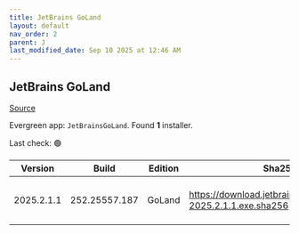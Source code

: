 ```yaml
---
title: JetBrains GoLand
layout: default
nav_order: 2
parent: J
last_modified_date: Sep 10 2025 at 12:46 AM
---
```


## JetBrains GoLand

[Source](https://www.jetbrains.com/dataspell)

Evergreen app: `JetBrainsGoLand`. Found **1** installer.

Last check: 🟢

| Version    | Build         | Edition | Sha256                                                         | Date     | Size      | Type | URI                                                                                                                |
| ---------- | ------------- | ------- | -------------------------------------------------------------- | -------- | --------- | ---- | ------------------------------------------------------------------------------------------------------------------ |
| 2025.2.1.1 | 252.25557.187 | GoLand  | https://download.jetbrains.com/go/goland-2025.2.1.1.exe.sha256 | 9/9/2025 | 983389048 | exe  | [https://download.jetbrains.com/go/goland-2025.2.1.1.exe](https://download.jetbrains.com/go/goland-2025.2.1.1.exe) |

